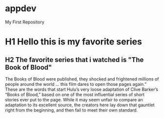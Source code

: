 # appdev
My First Repository
# H1 Hello this is my favorite series
## H2 The favorite series that i watched is "The Book of Blood"
The Books of Blood were published, they shocked and frightened millions of people around the world
 … this film dares to open those pages again.” These are the words that start Hulu’s very loose adaptation of Clive Barker’s
 “Books of Blood,” based on one of the most influential series of short stories ever put to the page. While it may seem unfair
 to compare an adaptation to its excellent source, the creators here lay down that gauntlet right from the beginning,
 and then fail to meet their own standard.
